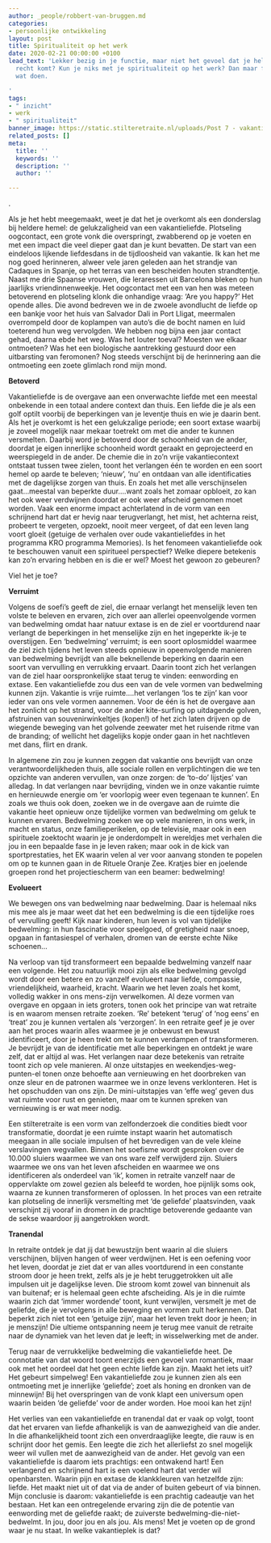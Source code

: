 ```yaml
---
author: _people/robbert-van-bruggen.md
categories:
- persoonlijke ontwikkeling
layout: post
title: Spiritualiteit op het werk
date: 2020-02-21 00:00:00 +0100
lead_text: 'Lekker bezig in je functie, maar niet het gevoel dat je helemaal tot je
  recht komt? Kun je niks met je spiritualiteit op het werk? Dan maar fijn in de privétijd
  wat doen.

'
tags:
- " inzicht"
- werk
- " spiritualiteit"
banner_image: https://static.stilteretraite.nl/uploads/Post 7 - vakantieliefde.jpg
related_posts: []
meta:
  title: ''
  keywords: ''
  description: ''
  author: ''

---
```

.

Als je het hebt meegemaakt, weet je dat het je overkomt als een donderslag bij heldere hemel: de gelukzaligheid van een vakantieliefde. Plotseling oogcontact, een grote vonk die overspringt, zwabberend op je voeten en met een impact die veel dieper gaat dan je kunt bevatten. De start van een eindeloos lijkende liefdesdans in de tijdloosheid van vakantie. Ik kan het me nog goed herinneren, alweer vele jaren geleden aan het strandje van Cadaques in Spanje, op het terras van een bescheiden houten strandtentje. Naast me drie Spaanse vrouwen, die leraressen uit Barcelona bleken op hun jaarlijks vriendinnenweekje. Het oogcontact met een van hen was meteen betoverend en plotseling klonk die onhandige vraag: ‘Are you happy?’ Het opende alles. Die avond bedreven we in de zwoele avondlucht de liefde op een bankje voor het huis van Salvador Dali in Port Lligat, meermalen overrompeld door de koplampen van auto’s die de bocht namen en luid toeterend hun weg vervolgden. We hebben nog bijna een jaar contact gehad, daarna ebde het weg. Was het louter toeval? Moesten we elkaar ontmoeten? Was het een biologische aantrekking gestuurd door een uitbarsting van feromonen? Nog steeds verschijnt bij de herinnering aan die ontmoeting een zoete glimlach rond mijn mond.

**Betoverd**

Vakantieliefde is de overgave aan een onverwachte liefde met een meestal onbekende in een totaal andere context dan thuis. Een liefde die je als een golf optilt voorbij de beperkingen van je leventje thuis en wie je daarin bent. Als het je overkomt is het een gelukzalige periode; een soort extase waarbij je zoveel mogelijk naar mekaar toetrekt om met die ander te kunnen versmelten. Daarbij word je betoverd door de schoonheid van de ander, doordat je eigen innerlijke schoonheid wordt geraakt en geprojecteerd en weerspiegeld in de ander. De chemie die in zo’n vrije vakantiecontext ontstaat tussen twee zielen, toont het verlangen één te worden en een soort hemel op aarde te beleven; ‘nieuw’, ‘nu’ en ontdaan van alle identificaties met de dagelijkse zorgen van thuis. En zoals het met alle verschijnselen gaat…meestal van beperkte duur….want zoals het zomaar opbloeit, zo kan het ook weer verdwijnen doordat er ook weer afscheid genomen moet worden. Vaak een enorme impact achterlatend in de vorm van een schrijnend hart dat er hevig naar terugverlangt, het mist, het achterna reist, probeert te vergeten, opzoekt, nooit meer vergeet, of dat een leven lang voort gloeit (getuige de verhalen over oude vakantieliefdes in het programma KRO programma Memories). Is het fenomeen vakantieliefde ook te beschouwen vanuit een spiritueel perspectief? Welke diepere betekenis kan zo’n ervaring hebben en is die er wel? Moest het gewoon zo gebeuren?

Viel het je toe?

**Verruimt**

Volgens de soefi’s geeft de ziel, die ernaar verlangt het menselijk leven ten volste te beleven en ervaren, zich over aan allerlei opeenvolgende vormen van bedwelming omdat haar natuur extase is en de ziel er voortdurend naar verlangt de beperkingen in het menselijke zijn en het ingeperkte ik-je te overstijgen. Een ‘bedwelming’ verruimt; is een soort oplosmiddel waarmee de ziel zich tijdens het leven steeds opnieuw in opeenvolgende manieren van bedwelming bevrijdt van alle beknellende beperking en daarin een soort van vervulling en verrukking ervaart. Daarin toont zich het verlangen van de ziel haar oorspronkelijke staat terug te vinden: eenwording en extase. Een vakantieliefde zou dus een van de vele vormen van bedwelming kunnen zijn. Vakantie is vrije ruimte….het verlangen ‘los te zijn’ kan voor ieder van ons vele vormen aannemen. Voor de één is het de overgave aan het zonlicht op het strand, voor de ander kite-surfing op uitdagende golven, afstruinen van souvenirwinkeltjes (kopen!) of het zich laten drijven op de wiegende beweging van het golvende zeewater met het ruisende ritme van de branding; of wellicht het dagelijks kopje onder gaan in het nachtleven met dans, flirt en drank. 

In algemene zin zou je kunnen zeggen dat vakantie ons bevrijdt van onze verantwoordelijkheden thuis, alle sociale rollen en verplichtingen die we ten opzichte van anderen vervullen, van onze zorgen: de ‘to-do’ lijstjes’ van alledag. In dat verlangen naar bevrijding, vinden we in onze vakantie ruimte en hernieuwde energie om ‘er voorlopig weer even tegenaan te kunnen’. En zoals we thuis ook doen, zoeken we in de overgave aan de ruimte die vakantie heet opnieuw onze tijdelijke vormen van bedwelming om geluk te kunnen ervaren. Bedwelming zoeken we op vele manieren, in ons werk, in macht en status, onze familieperikelen, op de televisie, maar ook in een spirituele zoektocht waarin je je onderdompelt in wereldjes met verhalen die jou in een bepaalde fase in je leven raken; maar ook in de kick van sportprestaties, het EK waarin velen al ver voor aanvang stonden te popelen om op te kunnen gaan in de Rituele Oranje Zee. Kratjes bier en joelende groepen rond het projectiescherm van een beamer: bedwelming!

**Evolueert**

We bewegen ons van bedwelming naar bedwelming. Daar is helemaal niks mis mee als je maar weet dat het een bedwelming is die een tijdelijke roes of vervulling geeft! Kijk naar kinderen, hun leven is vol van tijdelijke bedwelming: in hun fascinatie voor speelgoed, of gretigheid naar snoep, opgaan in fantasiespel of verhalen, dromen van de eerste echte Nike schoenen…

Na verloop van tijd transformeert een bepaalde bedwelming vanzelf naar een volgende. Het zou natuurlijk mooi zijn als elke bedwelming gevolgd wordt door een betere en zo vanzelf evolueert naar liefde, compassie, vriendelijkheid, waarheid, kracht. Waarin we het leven zoals het komt, volledig wakker in ons mens-zijn verwelkomen. Al deze vormen van overgave en opgaan in iets groters, tonen ook het principe van wat retraite is en waarom mensen retraite zoeken. ‘Re’ betekent ‘terug’ of ‘nog eens’ en ‘treat’ zou je kunnen vertalen als ‘verzorgen’. In een retraite geef je je over aan het proces waarin alles waarmee je je onbewust en bewust identificeert, door je heen trekt om te kunnen verdampen of transformeren. Je bevrijdt je van de identificatie met alle beperkingen en ontdekt je ware zelf, dat er altijd al was. Het verlangen naar deze betekenis van retraite toont zich op vele manieren. Al onze uitstapjes en weekendjes-weg-punten-el tonen onze behoefte aan vernieuwing en het doorbreken van onze sleur en de patronen waarmee we in onze levens verklonteren. Het is het opschudden van ons zijn. De mini-uitstapjes van ‘effe weg’ geven dus wat ruimte voor rust en genieten, maar om te kunnen spreken van vernieuwing is er wat meer nodig.

Een stilteretraite is een vorm van zelfonderzoek die condities biedt voor transformatie, doordat je een ruimte instapt waarin het automatisch meegaan in alle sociale impulsen of het bevredigen van de vele kleine verslavingen wegvallen. Binnen het soefisme wordt gesproken over de 10.000 sluiers waarmee we van ons ware zelf verwijderd zijn. Sluiers waarmee we ons van het leven afscheiden en waarmee we ons identificeren als onderdeel van ‘ik’, komen in retraite vanzelf naar de oppervlakte om zowel gezien als beleefd te worden, hoe pijnlijk soms ook, waarna ze kunnen transformeren of oplossen. In het proces van een retraite kan plotseling de innerlijk versmelting met ‘de geliefde’ plaatsvinden, vaak verschijnt zij vooraf in dromen in de prachtige betoverende gedaante van de sekse waardoor jij aangetrokken wordt.

**Tranendal**

In retraite ontdek je dat jij dat bewustzijn bent waarin al die sluiers verschijnen, blijven hangen of weer verdwijnen. Het is een oefening voor het leven, doordat je ziet dat er van alles voortdurend in een constante stroom door je heen trekt, zelfs als je je hebt teruggetrokken uit alle impulsen uit je dagelijkse leven. Die stroom komt zowel van binnenuit als van buitenaf; er is helemaal geen echte afscheiding. Als je in die ruimte waarin zich dat ‘immer wordende’ toont, kunt verwijlen, versmelt je met de geliefde, die je vervolgens in alle beweging en vormen zult herkennen. Dat beperkt zich niet tot een ‘getuige zijn’, maar het leven trekt door je heen; in je menszijn! Die ultieme ontspanning neem je terug mee vanuit de retraite naar de dynamiek van het leven dat je leeft; in wisselwerking met de ander. 

Terug naar de verrukkelijke bedwelming die vakantieliefde heet. De connotatie van dat woord toont enerzijds een gevoel van romantiek, maar ook met het oordeel dat het geen echte liefde kan zijn. Maakt het iets uit? Het gebeurt simpelweg! Een vakantieliefde zou je kunnen zien als een ontmoeting met je innerlijke ‘geliefde’; zoet als honing en dronken van de minnewijn! Bij het overspringen van de vonk klapt een universum open waarin beiden ‘de geliefde’ voor de ander worden. Hoe mooi kan het zijn! 

Het verlies van een vakantieliefde en tranendal dat er vaak op volgt, toont dat het ervaren van liefde afhankelijk is van de aanwezigheid van die ander. In die afhankelijkheid toont zich een onverdraaglijke leegte, die rauw is en schrijnt door het gemis. Een leegte die zich het allerliefst zo snel mogelijk weer wil vullen met de aanwezigheid van de ander. Het gevolg van een vakantieliefde is daarom iets prachtigs: een ontwakend hart! Een verlangend en schrijnend hart is een voelend hart dat verder wil openbarsten. Waarin pijn en extase de klankkleuren van hetzelfde zijn: liefde. Het maakt niet uit of dat via de ander of buiten gebeurt of via binnen. Mijn conclusie is daarom: vakantieliefde is een prachtig cadeautje van het bestaan. Het kan een ontregelende ervaring zijn die de potentie van eenwording met de geliefde raakt; de zuiverste bedwelming-die-niet-bedwelmt. In jou, door jou en als jou. Als mens! Met je voeten op de grond waar je nu staat. In welke vakantieplek is dat?